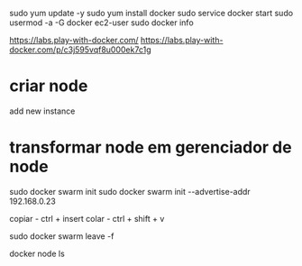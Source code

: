 sudo yum update -y
sudo yum install docker
sudo service docker start
sudo usermod -a -G docker ec2-user
sudo docker info

https://labs.play-with-docker.com/
https://labs.play-with-docker.com/p/c3j595vqf8u000ek7c1g

# criar node
add new instance


# transformar node em gerenciador de node
sudo docker swarm init
sudo docker swarm init --advertise-addr 192.168.0.23

copiar - ctrl + insert
colar - ctrl + shift + v

sudo docker swarm leave -f

docker node ls



